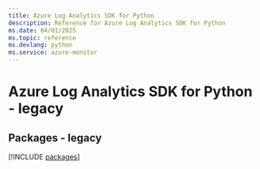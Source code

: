 ```yaml
---
title: Azure Log Analytics SDK for Python
description: Reference for Azure Log Analytics SDK for Python
ms.date: 04/01/2025
ms.topic: reference
ms.devlang: python
ms.service: azure-monitor
---
```

# Azure Log Analytics SDK for Python - legacy
## Packages - legacy
[!INCLUDE [packages](log-analytics-index.md)]